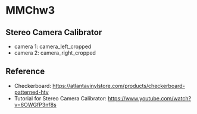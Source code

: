 # MMChw3


## Stereo Camera Calibrator

- camera 1: camera_left_cropped
- camera 2: camera_right_cropped


## Reference

- Checkerboard: https://atlantavinylstore.com/products/checkerboard-patterned-htv
- Tutorial for Stereo Camera Calibrator: https://www.youtube.com/watch?v=6OWGfP3nf8s
